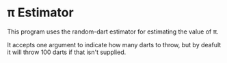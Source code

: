 # π Estimator
This program uses the random-dart estimator for estimating the value of π.

It accepts one argument to indicate how many darts to throw, but by deafult it will throw 100 darts if that isn't supplied.
